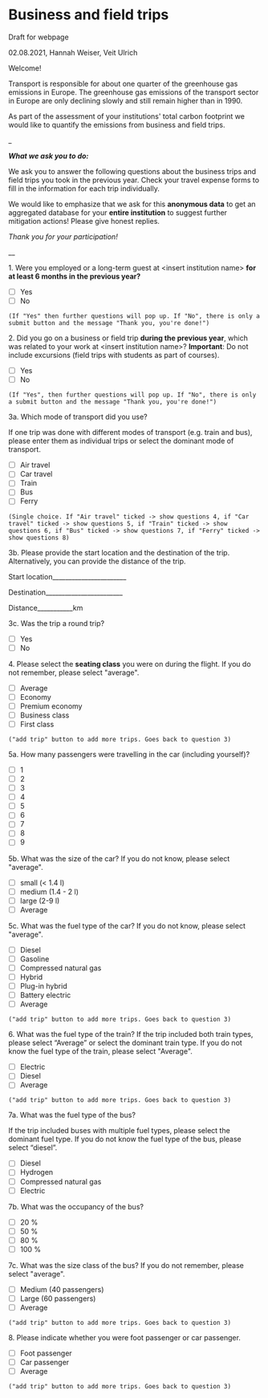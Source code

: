 # Business and field trips

Draft for webpage

02.08.2021, Hannah Weiser, Veit Ulrich

Welcome!

Transport is responsible for about one quarter of the greenhouse gas emissions in Europe. The greenhouse gas emissions of the transport sector in Europe are only declining slowly and still remain higher than in 1990.

As part of the assessment of your institutions' total carbon footprint we would like to quantify the emissions from business and field trips.

\_

**_What we ask you to do:_**

We ask you to answer the following questions about the business trips and field trips you took in the previous year. Check your travel expense forms to fill in the information for each trip individually.

We would like to emphasize that we ask for this **anonymous data** to get an aggregated database for your **entire institution** to suggest further mitigation actions! Please give honest replies.

_Thank you for your participation!_

\_\_

1\. Were you employed or a long-term guest at \<insert institution name> **for at least 6 months in the previous year?**

* [ ] Yes
* [ ] No

`(If "Yes" then further questions will pop up. If "No", there is only a submit button and the message "Thank you, you're done!")`

2\. Did you go on a business or field trip **during the previous year**, which was related to your work at \<insert institution name>? **Important**: Do not include excursions (field trips with students as part of courses). 

* [ ] Yes
* [ ] No

`(If "Yes", then further questions will pop up. If "No", there is only a submit button and the message "Thank you, you're done!")`

3a. Which mode of transport did you use?

If one trip was done with different modes of transport (e.g. train and bus), please enter them as individual trips or select the dominant mode of transport.

* [ ] Air travel
* [ ] Car travel
* [ ] Train
* [ ] Bus
* [ ] Ferry

`(Single choice. If "Air travel" ticked -> show questions 4, if "Car travel" ticked -> show questions 5, if "Train" ticked -> show questions 6, if "Bus" ticked -> show questions 7, if "Ferry" ticked -> show questions 8)`

3b. Please provide the start location and the destination of the trip. Alternatively, you can provide the distance of the trip.

Start location\_\_\_\_\_\_\_\_\_\_\_\_\_\_\_\_\_\_\_\_\_\_\_

Destination\_\_\_\_\_\_\_\_\_\_\_\_\_\_\_\_\_\_\_\_\_\_\_\_

Distance\_\_\_\_\_\_\_\_\_\_\_km

3c. Was the trip a round trip?

* [ ] Yes
* [ ] No

4\. Please select the **seating class** you were on during the flight. If you do not remember, please select "average".

* [ ] Average
* [ ] Economy
* [ ] Premium economy
* [ ] Business class
* [ ] First class

`("add trip" button to add more trips. Goes back to question 3)`

5a. How many passengers were travelling in the car (including yourself)?

* [ ] 1
* [ ] 2
* [ ] 3
* [ ] 4
* [ ] 5
* [ ] 6
* [ ] 7
* [ ] 8
* [ ] 9

5b. What was the size of the car? If you do not know, please select "average".

* [ ] small (\< 1.4 l)
* [ ] medium (1.4 - 2 l)
* [ ] large (2-9 l)
* [ ] Average

5c. What was the fuel type of the car? If you do not know, please select "average".

* [ ] Diesel
* [ ] Gasoline
* [ ] Compressed natural gas
* [ ] Hybrid
* [ ] Plug-in hybrid
* [ ] Battery electric
* [ ] Average

`("add trip" button to add more trips. Goes back to question 3)`

6\. What was the fuel type of the train? If the trip included both train types, please select “Average” or select the dominant train type. If you do not know the fuel type of the train, please select "Average".

* [ ] Electric
* [ ] Diesel
* [ ] Average

`("add trip" button to add more trips. Goes back to question 3)`

7a. What was the fuel type of the bus?

If the trip included buses with multiple fuel types, please select the dominant fuel type. If you do not know the fuel type of the bus, please select “diesel”.

* [ ] Diesel
* [ ] Hydrogen
* [ ] Compressed natural gas
* [ ] Electric

7b. What was the occupancy of the bus?

* [ ] 20 %
* [ ] 50 %
* [ ] 80 %
* [ ] 100 %

7c. What was the size class of the bus? If you do not remember, please select "average".

* [ ] Medium (40 passengers)
* [ ] Large (60 passengers)
* [ ] Average

`("add trip" button to add more trips. Goes back to question 3)`

8\. Please indicate whether you were foot passenger or car passenger.

* [ ] Foot passenger
* [ ] Car passenger
* [ ] Average

`("add trip" button to add more trips. Goes back to question 3)`
